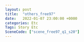 ```yaml
---
layout: post
title:  "others_free97"
date:   2022-01-07 23:00:00 +0000
categories: Etc
Tags: Story Etc
SceneCode: ["scene_free97_q1_s20"]
---
```

